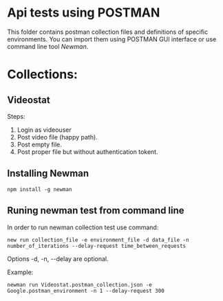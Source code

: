 # Api tests using POSTMAN

This folder contains postman collection files and definitions of specific environments. 
You can import them using POSTMAN GUI interface or use command line tool *Newman*.

# Collections:

## Videostat

Steps: 
 1. Login as videouser
 2. Post video file (happy path).
 3. Post empty file.
 4. Post proper file but without authentication tokent.



## Installing Newman

    npm install -g newman

## Runing newman test from command line

In order to run newman collection test use command:

    new run collection_file -e environment_file -d data_file -n number_of_iterations --delay-request time_between_requests

Options -d, -n, --delay are optional.

Example:

    newman run Videostat.postman_collection.json -e Google.postman_environment -n 1 --delay-request 300
